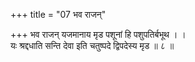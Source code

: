 +++
title = "07 भव राजन्"

+++
भव राजन् यजमानाय मृड पशूनां हि पशुपतिर्बभूथ । ।  
यः श्रद्दधाति सन्ति देवा इति चतुष्पदे द्विपदेस्य मृड ॥ ८ ॥